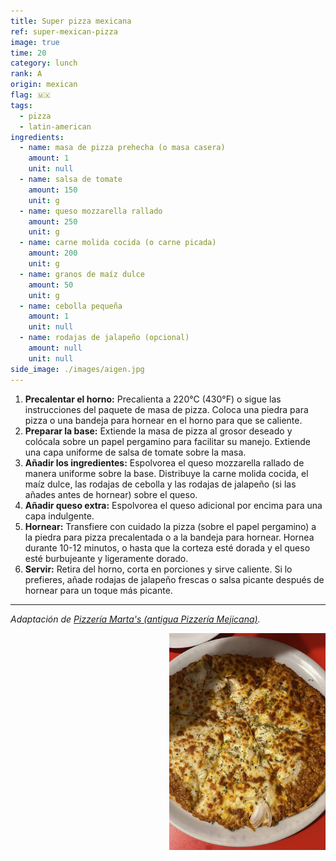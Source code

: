 ```yaml
---
title: Super pizza mexicana
ref: super-mexican-pizza
image: true
time: 20
category: lunch
rank: A
origin: mexican
flag: 🇲🇽
tags:
  - pizza
  - latin-american
ingredients:
  - name: masa de pizza prehecha (o masa casera)
    amount: 1
    unit: null
  - name: salsa de tomate
    amount: 150
    unit: g
  - name: queso mozzarella rallado
    amount: 250
    unit: g
  - name: carne molida cocida (o carne picada)
    amount: 200
    unit: g
  - name: granos de maíz dulce
    amount: 50
    unit: g
  - name: cebolla pequeña
    amount: 1
    unit: null
  - name: rodajas de jalapeño (opcional)
    amount: null
    unit: null
side_image: ./images/aigen.jpg
---
```


1. **Precalentar el horno:** Precalienta a 220°C (430°F) o sigue las instrucciones del paquete de masa de pizza. Coloca una piedra para pizza o una bandeja para hornear en el horno para que se caliente.
2. **Preparar la base:** Extiende la masa de pizza al grosor deseado y colócala sobre un papel pergamino para facilitar su manejo. Extiende una capa uniforme de salsa de tomate sobre la masa.
3. **Añadir los ingredientes:** Espolvorea el queso mozzarella rallado de manera uniforme sobre la base. Distribuye la carne molida cocida, el maíz dulce, las rodajas de cebolla y las rodajas de jalapeño (si las añades antes de hornear) sobre el queso.
4. **Añadir queso extra:** Espolvorea el queso adicional por encima para una capa indulgente.
5. **Hornear:** Transfiere con cuidado la pizza (sobre el papel pergamino) a la piedra para pizza precalentada o a la bandeja para hornear. Hornea durante 10-12 minutos, o hasta que la corteza esté dorada y el queso esté burbujeante y ligeramente dorado.
6. **Servir:** Retira del horno, corta en porciones y sirve caliente. Si lo prefieres, añade rodajas de jalapeño frescas o salsa picante después de hornear para un toque más picante.

---

_Adaptación de [Pizzería Marta's (antigua Pizzería Mejicana)](https://pizzeriamarta.es/)._

<img src="images/super_mexican_pizza.jpg" style="width:250px; float:right;"/>
